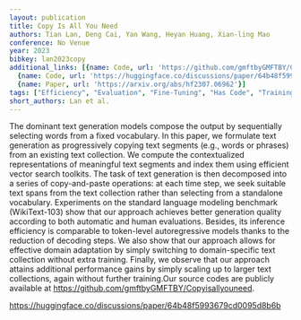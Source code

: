 ```yaml
---
layout: publication
title: Copy Is All You Need
authors: Tian Lan, Deng Cai, Yan Wang, Heyan Huang, Xian-ling Mao
conference: No Venue
year: 2023
bibkey: lan2023copy
additional_links: [{name: Code, url: 'https://github.com/gmftbyGMFTBY/Copyisallyouneed'},
  {name: Code, url: 'https://huggingface.co/discussions/paper/64b48f5993679cd0095d8b6b'},
  {name: Paper, url: 'https://arxiv.org/abs/hf2307.06962'}]
tags: ["Efficiency", "Evaluation", "Fine-Tuning", "Has Code", "Training Techniques"]
short_authors: Lan et al.
---
```

The dominant text generation models compose the output by sequentially selecting words from a fixed vocabulary. In this paper, we formulate text generation as progressively copying text segments (e.g., words or phrases) from an existing text collection. We compute the contextualized representations of meaningful text segments and index them using efficient vector search toolkits. The task of text generation is then decomposed into a series of copy-and-paste operations: at each time step, we seek suitable text spans from the text collection rather than selecting from a standalone vocabulary. Experiments on the standard language modeling benchmark (WikiText-103) show that our approach achieves better generation quality according to both automatic and human evaluations. Besides, its inference efficiency is comparable to token-level autoregressive models thanks to the reduction of decoding steps. We also show that our approach allows for effective domain adaptation by simply switching to domain-specific text collection without extra training. Finally, we observe that our approach attains additional performance gains by simply scaling up to larger text collections, again without further training.Our source codes are publicly available at https://github.com/gmftbyGMFTBY/Copyisallyouneed.

https://huggingface.co/discussions/paper/64b48f5993679cd0095d8b6b